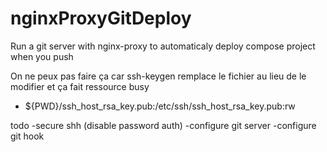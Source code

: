 # nginxProxyGitDeploy
Run a git server with nginx-proxy to automaticaly deploy compose project when you push


On ne peux pas faire ça car ssh-keygen remplace le fichier au lieu de le modifier et ça fait ressource busy
- ${PWD}/ssh_host_rsa_key.pub:/etc/ssh/ssh_host_rsa_key.pub:rw

todo
-secure shh (disable password auth)
-configure git server
-configure git hook